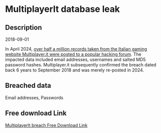 # MultiplayerIt database leak

## Description

2018-09-01

In April 2024, <a href="https://twitter.com/DarkWebInformer/status/1779593190141554871" target="_blank" rel="noopener">over half a million records taken from the Italian gaming website Multiplayer.it were posted to a popular hacking forum</a>.  The impacted data included email addresses, usernames and salted MD5 password hashes. Multiplayer.it subsequently confirmed the breach dated back 6 years to September 2018 and was merely re-posted in 2024.

## Breached data

Email addresses, Passwords

## Free download Link

[MultiplayerIt breach Free Download Link](https://link-to.net/1229997/737.4900082503704/dynamic/?r=aHR0cHM6Ly93d3cubWVkaWFmaXJlLmNvbS92aWV3L3hDMVdiSUY2eWlNTDZjRS9tdWx0aXBsYXllci5pdC9maWxl)
